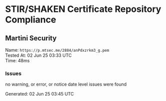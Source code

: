 # STIR/SHAKEN Certificate Repository Compliance

## Martini Security

Name: `https://p.mtsec.me/2884/anPdxzrkm3_g.pem`\
Tested At: 02 Jun 25 03:33 UTC\
Time: 48ms

### Issues

no warning, or error, or notice date level issues were found

Generated: 02 Jun 25 03:45 UTC